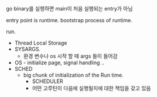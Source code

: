 go binary를 실행하면 main이 처음 실행되는 entry가 아님

entry point is runtime. bootstrap process of runtime.

 run.

- Thread Local Storage
- SYSARGS. 
	- 환경 변수나 os 시작 할 때 args 들이 들어감
- OS - initialize page, signal handling ..
- SCHED
	- big chunk of initialization of the Run time.
		- SCHEDULER
		- 어떤 고루틴이 다음에 실행될지에 대한 책임을 갖고 있음